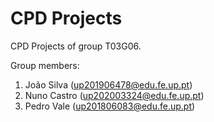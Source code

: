 # CPD Projects

CPD Projects of group T03G06.

Group members:

1. João Silva (up201906478@edu.fe.up.pt)
2. Nuno Castro (up202003324@edu.fe.up.pt)
3. Pedro Vale (up201806083@edu.fe.up.pt)

